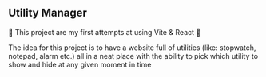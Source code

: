 <h2>Utility Manager</h2>
<p>🔻 This project are my first attempts at using Vite & React 🔻</p>
<p>The idea for this project is to have a website full of utilities (like: stopwatch, notepad, alarm etc.) all in a neat place with the ability to pick which utility to show and hide at any given moment in time</p>